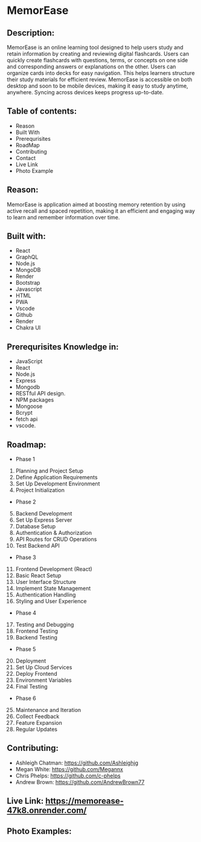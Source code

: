 # MemorEase

## Description: 
MemorEase is an online learning tool designed to help users study and retain information by creating and reviewing digital flashcards. 
Users can quickly create flashcards with questions, terms, or concepts on one side and corresponding answers or explanations on the other.
Users can organize cards into decks for easy navigation. This helps learners structure their study materials for efficient review.
MemorEase is accessible on both desktop and soon to be mobile devices, making it easy to study anytime, anywhere. Syncing across devices keeps progress up-to-date.

## Table of contents:
- Reason
- Built With 
- Prerequrisites
- RoadMap
- Contributing
- Contact
- Live Link 
- Photo Example

## Reason:
MemorEase is application aimed at boosting memory retention by using active recall and spaced repetition, making it an efficient and engaging way to learn and remember information over time.

## Built with:
- React
- GraphQL
- Node.js
- MongoDB
- Render
- Bootstrap
- Javascript
- HTML
- PWA
- Vscode
- Github
- Render
- Chakra UI


## Prerequrisites Knowledge in:
- JavaScript 
- React 
- Node.js
- Express 
- Mongodb
- RESTful API design.
- NPM packages
- Mongoose
- Bcrypt
- fetch api
- vscode.

## Roadmap:
- Phase 1
1. Planning and Project Setup
2. Define Application Requirements 
3. Set Up Development Environment
4. Project Initialization
- Phase 2
5. Backend Development
6. Set Up Express Server
7. Database Setup
8. Authentication & Authorization
9. API Routes for CRUD Operations
10. Test Backend API
- Phase 3
11. Frontend Development (React)
12. Basic React Setup
13. User Interface Structure
14. Implement State Management
15. Authentication Handling
16. Styling and User Experience
- Phase 4
17. Testing and Debugging
18. Frontend Testing
19. Backend Testing
- Phase 5
20. Deployment
21. Set Up Cloud Services
22. Deploy Frontend
23. Environment Variables
24. Final Testing
- Phase 6
25. Maintenance and Iteration
26. Collect Feedback
27. Feature Expansion
29. Regular Updates

## Contributing:
- Ashleigh Chatman: https://github.com/Ashleighjg
- Megan White: https://github.com/Megannx
- Chris Phelps: https://github.com/c-phelps
- Andrew Brown: https://github.com/AndrewBrown77

## Live Link: https://memorease-47k8.onrender.com/

## Photo Examples: